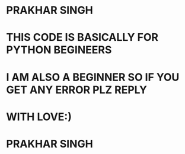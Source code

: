 # PRAKHAR SINGH
# THIS CODE IS BASICALLY FOR PYTHON BEGINEERS 
# I AM ALSO A BEGINNER SO IF YOU GET ANY ERROR PLZ REPLY 
# WITH LOVE:)
# PRAKHAR SINGH
